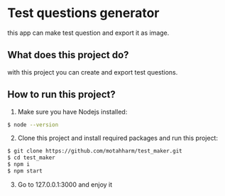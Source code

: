 # Test questions generator
this app can make test question and export it as image.

## What does this project do?
with this project you can create and export test questions.<br>

## How to run this project?
1. Make sure you have Nodejs installed:
```bash
$ node --version
```
2. Clone this project and install required packages and run this project:
```bash
$ git clone https://github.com/motahharm/test_maker.git
$ cd test_maker
$ npm i
$ npm start
```
3. Go to 127.0.0.1:3000 and enjoy it
